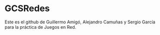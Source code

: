 # GCSRedes
Este es el github de Guillermo Amigó, Alejandro Camuñas y Sergio García para la práctica de Juegos en Red.
